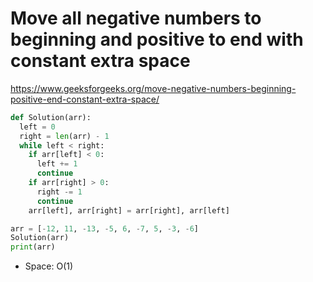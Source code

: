 # Move all negative numbers to beginning and positive to end with constant extra space

https://www.geeksforgeeks.org/move-negative-numbers-beginning-positive-end-constant-extra-space/

```python
def Solution(arr):
  left = 0
  right = len(arr) - 1
  while left < right:
    if arr[left] < 0:
      left += 1
      continue
    if arr[right] > 0:
      right -= 1
      continue
    arr[left], arr[right] = arr[right], arr[left]

arr = [-12, 11, -13, -5, 6, -7, 5, -3, -6]
Solution(arr)
print(arr)
```

* Space: O(1)
